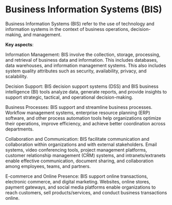 # Business Information Systems (BIS)

Business Information Systems (BIS) refer to the use of technology and information systems in the context of business operations, decision-making, and management.

**Key aspects**:

Information Management: BIS involve the collection, storage, processing, and retrieval of business data and information. This includes databases, data warehouses, and information management systems. This also includes system quality attributes such as security, availability, privacy, and scalability.

Decision Support: BIS decision support systems (DSS) and BIS business intelligence (BI) tools analyze data, generate reports, and provide insights to support strategic, tactical, and operational decision-making.

Business Processes: BIS support and streamline business processes. Workflow management systems, enterprise resource planning (ERP) software, and other process automation tools help organizations optimize their operations, improve efficiency, and achieve better coordination across departments.

Collaboration and Communication: BIS facilitate communication and collaboration within organizations and with external stakeholders. Email systems, video conferencing tools, project management platforms, customer relationship management (CRM) systems, and intranets/extranets enable effective communication, document sharing, and collaboration among employees, teams, and partners.

E-commerce and Online Presence: BIS support online transactions, electronic commerce, and digital marketing. Websites, online stores, payment gateways, and social media platforms enable organizations to reach customers, sell products/services, and conduct business transactions online.
